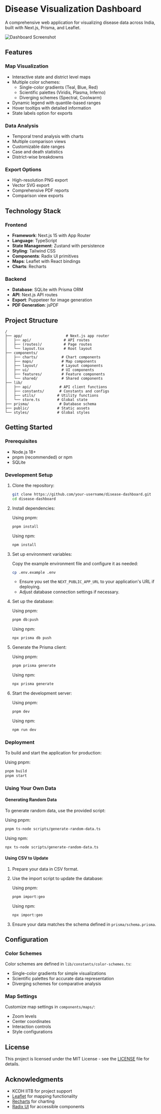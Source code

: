 # Disease Visualization Dashboard

A comprehensive web application for visualizing disease data across India, built with Next.js, Prisma, and Leaflet.

![Dashboard Screenshot](public/image.png)

## Features

### Map Visualization

- Interactive state and district level maps
- Multiple color schemes:
  - Single-color gradients (Teal, Blue, Red)
  - Scientific palettes (Viridis, Plasma, Inferno)
  - Diverging schemes (Spectral, Coolwarm)
- Dynamic legend with quantile-based ranges
- Hover tooltips with detailed information
- State labels option for exports

### Data Analysis

- Temporal trend analysis with charts
- Multiple comparison views
- Customizable date ranges
- Case and death statistics
- District-wise breakdowns

### Export Options

- High-resolution PNG export
- Vector SVG export
- Comprehensive PDF reports
- Comparison view exports

## Technology Stack

### Frontend

- **Framework**: Next.js 15 with App Router
- **Language**: TypeScript
- **State Management**: Zustand with persistence
- **Styling**: Tailwind CSS
- **Components**: Radix UI primitives
- **Maps**: Leaflet with React bindings
- **Charts**: Recharts

### Backend

- **Database**: SQLite with Prisma ORM
- **API**: Next.js API routes
- **Export**: Puppeteer for image generation
- **PDF Generation**: jsPDF

## Project Structure

```
/
├── app/                    # Next.js app router
│   ├── api/               # API routes
│   ├── (routes)/          # Page routes
│   └── layout.tsx         # Root layout
├── components/
│   ├── charts/           # Chart components
│   ├── maps/             # Map components
│   ├── layout/           # Layout components
│   ├── ui/               # UI components
│   ├── features/         # Feature components
│   └── shared/           # Shared components
├── lib/
│   ├── api/             # API client functions
│   ├── constants/       # Constants and configs
│   ├── utils/          # Utility functions
│   └── store.ts        # Global state
├── prisma/              # Database schema
├── public/             # Static assets
└── styles/             # Global styles
```

## Getting Started

### Prerequisites

- Node.js 18+
- pnpm (recommended) or npm
- SQLite

### Development Setup

1. Clone the repository:

   ```bash
   git clone https://github.com/your-username/disease-dashboard.git
   cd disease-dashboard
   ```

2. Install dependencies:

   Using pnpm:

   ```bash
   pnpm install
   ```

   Using npm:

   ```bash
   npm install
   ```

3. Set up environment variables:

   Copy the example environment file and configure it as needed:

   ```bash
   cp .env.example .env
   ```

   - Ensure you set the `NEXT_PUBLIC_APP_URL` to your application's URL if deploying.
   - Adjust database connection settings if necessary.

4. Set up the database:

   Using pnpm:

   ```bash
   pnpm db:push
   ```

   Using npm:

   ```bash
   npx prisma db push
   ```

5. Generate the Prisma client:

   Using pnpm:

   ```bash
   pnpm prisma generate
   ```

   Using npm:

   ```bash
   npx prisma generate
   ```

6. Start the development server:

   Using pnpm:

   ```bash
   pnpm dev
   ```

   Using npm:

   ```bash
   npm run dev
   ```

### Deployment

To build and start the application for production:

Using pnpm:

```bash
pnpm build
pnpm start
```

### Using Your Own Data

#### Generating Random Data

To generate random data, use the provided script:

Using pnpm:

```bash
pnpm ts-node scripts/generate-random-data.ts
```

Using npm:

```bash
npx ts-node scripts/generate-random-data.ts
```

#### Using CSV to Update

1. Prepare your data in CSV format.
2. Use the import script to update the database:

   Using pnpm:

   ```bash
   pnpm import:geo
   ```

   Using npm:

   ```bash
   npx import:geo
   ```

3. Ensure your data matches the schema defined in `prisma/schema.prisma`.

## Configuration

### Color Schemes

Color schemes are defined in `lib/constants/color-schemes.ts`:

- Single-color gradients for simple visualizations
- Scientific palettes for accurate data representation
- Diverging schemes for comparative analysis

### Map Settings

Customize map settings in `components/maps/`:

- Zoom levels
- Center coordinates
- Interaction controls
- Style configurations

## License

This project is licensed under the MIT License - see the [LICENSE](LICENSE) file for details.

## Acknowledgments

- KCDH IITB for project support
- [Leaflet](https://leafletjs.com/) for mapping functionality
- [Recharts](https://recharts.org/) for charting
- [Radix UI](https://www.radix-ui.com/) for accessible components
